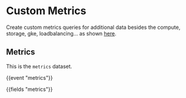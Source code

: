 # Custom Metrics

Create custom metrics queries for additional data besides the compute, storage, gke, loadbalancing... as shown [here](https://www.elastic.co/guide/en/beats/metricbeat/current/metricbeat-metricset-gcp-metrics.html).

## Metrics

This is the `metrics` dataset.

{{event "metrics"}}

{{fields "metrics"}}